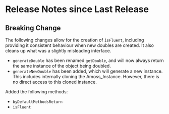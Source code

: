 # Release Notes since Last Release

## Breaking Change

The following changes allow for the creation of `isFluent`, including providing it consistent behaviour when new doubles are created.  It also cleans up what was a slightly misleading interface.

* `generateDouble` has been renamed `getDouble`, and will now always return the same instance of the object being doubled.
* `generateNewDouble` has been added, which will generate a new instance.  This includes internally cloning the Amoss_Instance.  However, there is no direct access to this cloned instance.

Added the following methods:
* `byDefaultMethodsReturn`
* `isFluent`

